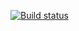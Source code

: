 [![Build status](https://ci.appveyor.com/api/projects/status/le2x3vpo6j8qsf8r?svg=true)](https://ci.appveyor.com/project/Elvirin9/patterns1-ttuou)
